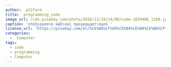 ```yaml
---
author:  p12farm
title:  programming_code
image_url: /cdn.pixabay.com/photo/2016/11/19/14/00/code-1839406_1280.jpg
caption: 'επεξεργασία κώδικας προγραμματισμού '
license_url: 'https://pixabay.com/el/%CE%BA%CF%89%CE%B4%CE%B9%CE%BA%CF%8C%CF%82-%CF%80%CF%81%CF%8C%CE%B3%CF%81%CE%B1%CE%BC%CE%BC%CE%B1-%CE%B5%CF%80%CE%B5%CE%BE%CE%B5%CF%81%CE%B3%CE%B1%CF%83%CE%AF%CE%B1%CF%82-%CE%BA%CF%8E%CE%B4%CE%B9%CE%BA%CE%B1-1839406/'
categories:
  -  Computer
tags:
  - code
  - programming
  - Computer
---
```

